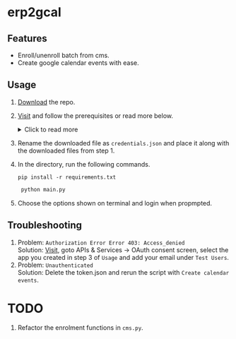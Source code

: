 # erp2gcal

## Features

- Enroll/unenroll batch from cms.
- Create google calendar events with ease.

## Usage

1. [Download](https://github.com/pnicto/erp2gcal/archive/refs/heads/master.zip) the repo.
2. [Visit](https://developers.google.com/calendar/api/quickstart/python) and follow the prerequisites or read more below.
   <details>
   <summary>Click to read more</summary>

   1. <a href="https://console.cloud.google.com/">Visit</a> in the side bar choose APIs & Services -> Library Search for google calendar and enable it.
   2. Now go to APIs & Services -> Credentials, Create a project and then Create Credentials -> Oauth client ID -> Desktop app as application type after creating download it as json.
   </details>

3. Rename the downloaded file as `credentials.json` and place it along with the downloaded files from step 1.
4. In the directory, run the following commands.
   ```
   pip install -r requirements.txt
   ```
   ```py
    python main.py
   ```
5. Choose the options shown on terminal and login when propmpted.

## Troubleshooting

1. Problem: `Authorization Error Error 403: Access_denied`<br/>
   Solution: [Visit](https://console.cloud.google.com/), goto APIs & Services -> OAuth consent screen, select the app you created in step 3 of `Usage` and add your email under `Test Users`.
2. Problem: `Unauthenticated`<br/>Solution: Delete the token.json and rerun the script with `Create calendar events`.

# TODO
1. Refactor the enrolment functions in `cms.py`.